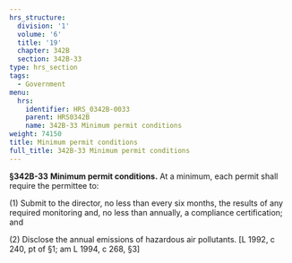 ```yaml
---
hrs_structure:
  division: '1'
  volume: '6'
  title: '19'
  chapter: 342B
  section: 342B-33
type: hrs_section
tags:
  - Government
menu:
  hrs:
    identifier: HRS_0342B-0033
    parent: HRS0342B
    name: 342B-33 Minimum permit conditions
weight: 74150
title: Minimum permit conditions
full_title: 342B-33 Minimum permit conditions
---
```

**§342B-33** **Minimum permit conditions.** At a minimum, each permit shall require the permittee to:

(1) Submit to the director, no less than every six months, the results of any required monitoring and, no less than annually, a compliance certification; and

(2) Disclose the annual emissions of hazardous air pollutants. [L 1992, c 240, pt of §1; am L 1994, c 268, §3]